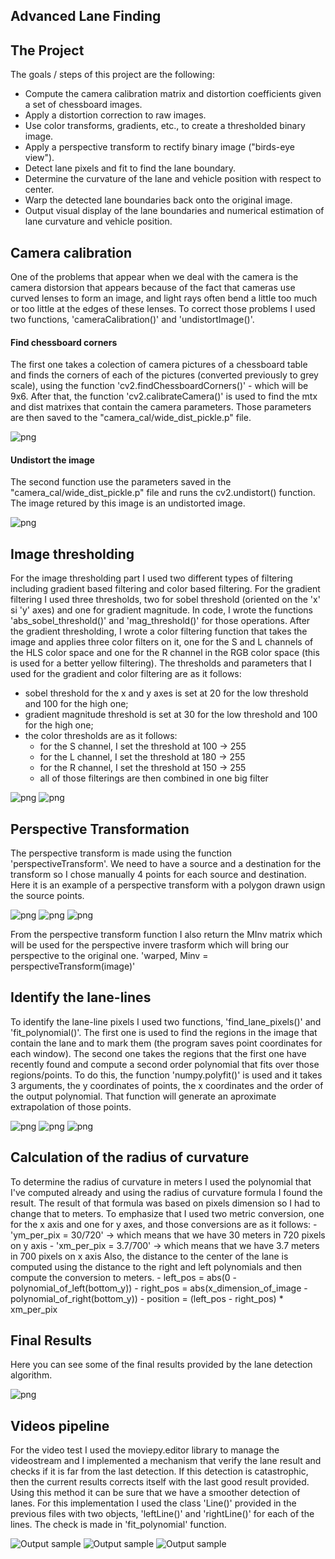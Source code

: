 ## Advanced Lane Finding

The Project
---

The goals / steps of this project are the following:

* Compute the camera calibration matrix and distortion coefficients given a set of chessboard images.
* Apply a distortion correction to raw images.
* Use color transforms, gradients, etc., to create a thresholded binary image.
* Apply a perspective transform to rectify binary image ("birds-eye view").
* Detect lane pixels and fit to find the lane boundary.
* Determine the curvature of the lane and vehicle position with respect to center.
* Warp the detected lane boundaries back onto the original image.
* Output visual display of the lane boundaries and numerical estimation of lane curvature and vehicle position.



## Camera calibration

One of the problems that appear when we deal with the camera is the camera distorsion that appears because of the fact that cameras use curved lenses to form an image, and light rays often bend a little too much or too little at the edges of these lenses. 
To correct those problems I used two functions, 'cameraCalibration()' and 'undistortImage()'.

#### Find chessboard corners
The first one takes a colection of camera pictures of a chessboard table and finds the corners of each of the pictures (converted previously to grey scale), using the function 'cv2.findChessboardCorners()' - which will be 9x6. After that, the function 'cv2.calibrateCamera()' is used to find the mtx and dist matrixes that contain the camera parameters.
Those parameters are then saved to the "camera_cal/wide_dist_pickle.p" file.

![png](readme_images/chessboard_corners.png)

#### Undistort the image
The second function use the parameters saved in the "camera_cal/wide_dist_pickle.p" file and runs the cv2.undistort() function.
The image retured by this image is an undistorted image.

![png](readme_images/undistort.png)



## Image thresholding

For the image thresholding part I used two different types of filtering including gradient based filtering and color based filtering. 
For the gradient filtering I used three thresholds, two for sobel threshold (oriented on the 'x' si 'y' axes) and one for gradient magnitude. In code, I wrote the functions 'abs_sobel_threshold()' and 'mag_threshold()' for those operations.
After the gradient thresholding, I wrote a color filtering function that takes the image and applies three color filters on it, one for the S and L channels of the HLS color space and one for the R channel in the RGB color space (this is used for a better yellow filtering).
The thresholds and parameters that I used for the gradient and color filtering are as it follows:
- sobel threshold for the x and y axes is set at 20 for the low threshold and 100 for the high one;
- gradient magnitude threshold is set at 30 for the low threshold and 100 for the high one;
- the color thresholds are as it follows:
    - for the S channel, I set the threshold at 100 -> 255
    - for the L channel, I set the threshold at 180 -> 255
    - for the R channel, I set the threshold at 150 -> 255
    - all of those filterings are then combined in one big filter
    
![png](readme_images/original_warped_image.png)
![png](readme_images/thresholding.png)

## Perspective Transformation

The perspective transform is made using the function 'perspectiveTransform'.
We need to have a source and a destination for the transform so I chose manually 4 points for each source and destination. Here it is an example of a perspective transform with a polygon drawn usign the source points.

![png](readme_images/perspective_source_poly.png)
![png](readme_images/perspective_dest_poly.png)
![png](readme_images/perspective_transform.png)

From the perspective transform function I also return the MInv matrix which will be used for the perspective invere trasform which will bring our perspective to the original one.
'warped, Minv = perspectiveTransform(image)'

## Identify the lane-lines

To identify the lane-line pixels I used two functions, 'find_lane_pixels()' and 'fit_polynomial()'. 
The first one is used to find the regions in the image that contain the lane and to mark them (the program saves point coordinates for each window). The second one takes the regions that the first one have recently found and compute a second order polynomial that fits over those regions/points. To do this, the function 'numpy.polyfit()' is used and it takes 3 arguments, the y coordinates of points, the x coordinates and the order of the output polynomial. That function will generate an aproximate extrapolation of those points.

![png](readme_images/sliding_window.png)
![png](readme_images/polynomial_fit.png)
![png](readme_images/area_between_poly.png)

## Calculation of the radius of curvature

To determine the radius of curvature in meters I used the polynomial that I've computed already and using the radius of curvature formula I found the result. The result of that formula was based on pixels dimension so I had to change that to meters. To emphasize that I used two metric conversion, one for the x axis and one for y axes, and those conversions are as it follows:
    - 'ym_per_pix = 30/720'  -> which means that we have 30 meters in 720 pixels on y axis
    - 'xm_per_pix = 3.7/700' -> which means that we have 3.7 meters in 700 pixels on x axis
Also, the distance to the center of the lane is computed using the distance to the right and left polynomials and then compute the conversion to meters.
    - left_pos = abs(0 - polynomial_of_left(bottom_y))
    - right_pos = abs(x_dimension_of_image - polynomial_of_right(bottom_y))
    - position = (left_pos - right_pos) * xm_per_pix

## Final Results

Here you can see some of the final results provided by the lane detection algorithm. 

![png](readme_images/final_results.png)

## Videos pipeline

For the video test I used the moviepy.editor library to manage the videostream and I implemented a mechanism that verify the lane result and checks if it is far from the last detection. If this detection is catastrophic, then the current results corrects itself with the last good result provided. Using this method it can be sure that we have a smoother detection of lanes.
For this implementation I used the class 'Line()' provided in the previous files with two objects, 'leftLine()' and 'rightLine()' for each of the lines. The check is made in 'fit_polynomial' function.

![Output sample](readme_images/gif1.gif)
![Output sample](readme_images/gif2.gif)
![Output sample](readme_images/gif3.gif)




